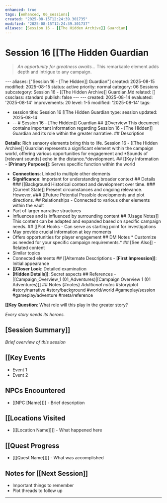 ```yaml
---
enhanced: true
tags: [enhanced, 06_sessions]
created: "2025-08-15T12:24:39.301735"
modified: "2025-08-15T12:24:39.301737"
aliases: [Session 16 - [[The Hidden Archive]] Guardian]
---
```


# Session 16   [[The Hidden Guardian

> *An opportunity for greatness awaits...* This remarkable element adds depth and intrigue to any campaign.

--- aliases: ["Session 16 - [The Hidden]] Guardian"]
created: 2025-08-15
modified: 2025-08-15
status: active
priority: normal
category: 06 Sessions
subcategory: Session 16 - [[The Hidden Archive]] Guardian.Md
related: []
cssclass: standard
publish: false --- ---
created: 2025-08-14
evaluated: '2025-08-14'
improvements: 20
level: 1-5
modified: '2025-08-14'
tags:
- session title: Session 16 [[The Hidden Guardian
type: session
updated: 2025-08-14
- -- # Session 16 - [The Hidden]] Guardian ## [[Overview This document contains important information regarding Session 16 - [The Hidden]] Guardian and its role within the greater narrative. ## Description

**Details**: Rich sensory elements bring this to life. Session 16 - [[The Hidden Archive]] Guardian represents a significant element within the campaign world, offering various opportunities for engagement and
*Sounds of [relevant sounds] echo in the distance.*development. ## [[Key Information - **[Primary Purpose]]**: Serves specific function within the world
- **Connections**: Linked to multiple other elements
- **Significance**: Important for understanding broader context ## Details ### [[Background Historical context and development over time. ### [Current State]] Present circumstances and ongoing relevance. However, ### [[Future Potential Possible developments and plot directions. ## Relationships - Connected to various other elements within the vault
- Part of larger narrative structures
- Influences and is influenced by surrounding content ## [Usage Notes]] This content can be adapted and expanded based on specific campaign needs. ## [[Plot Hooks - Can serve as starting point for investigations
- May provide crucial information at key moments
- Offers opportunities for player engagement ## DM Notes * Customize as needed for your specific campaign requirements.* ## [See Also]] - Related content
- Similar topics
- Connected elements ## [[Alternate Descriptions - **[First Impression]]**: Initial appearance
- **[[Closer Look**: Detailed examination
- **[Hidden Details]]**: Secret aspects ## References - [[Campaign_Overview_1 (01_Adventures)|[Campaign Overview 1 (01 Adventures)]] ## Notes {#notes} *Additional notes* #story/plot
#story/narrative
#story/background
#world/world
#gameplay/session
#gameplay/adventure
#meta/reference

**[[Key Question**: What role will this play in the greater story?

*Every story needs its heroes.*
## [Session Summary]]
*Brief overview of this session*

## [[Key Events
- Event 1
- Event 2

## NPCs Encountered
- [[NPC [Name]]]] - Brief description

## [[Locations Visited
- [[[Location Name]]]] - What happened here

## [[Quest Progress
- [[[Quest Name]]]] - What was accomplished

## Notes for [[Next Session]]
- Important things to remember
- Plot threads to follow up

---
